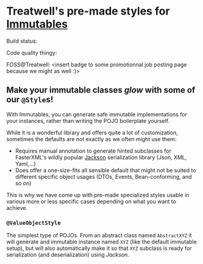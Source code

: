 # Treatwell's pre-made styles for [Immutables](https://immutables.github.io/)

Build status: <insert badge>

Code quality thingy: <insert badge>

FOSS@Treatwell: <insert badge to some promotionnal job posting page because we might as well :)>

## Make your immutable classes _glow_ with some of our `@Style`s!

With Immutables, you can generate safe immutable implementations for your instances, rather than writing the POJO boilerplate yourself.

While it is a wonderful library and offers quite a lot of customization, sometimes the defaults are not exactly as we often might use them:
- Requires manual annotation to generate hinted subclasses for FasterXML's wildly popular [Jackson](https://github.com/FasterXML) serialization library (Json, XML, Yaml,...)
- Does offer a one-size-fits all sensible default that might not be suited to different specific object usages (DTOs, Events, Bean-conforming, and so on)

This is why we have come up with pre-made specialized styles usable in various more or less specific cases depending on what you want to achieve.

### `@ValueObjectStyle`

The simplest type of POJOs. From an abstract class named `AbstractXYZ` it will generate and immutable instance named `XYZ` (like the default immutable setup),
but will also automatically make it so that `XYZ` subclass is ready for serialization (and deserialization) using _Jackson_.